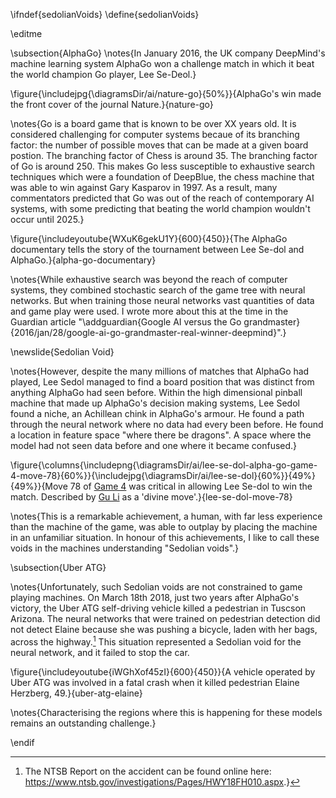 \ifndef{sedolianVoids}
\define{sedolianVoids}

\editme

\subsection{AlphaGo}
\notes{In January 2016, the UK company DeepMind's machine learning system AlphaGo won a challenge match in which it beat the world champion Go player, Lee Se-Deol.}


\figure{\includejpg{\diagramsDir/ai/nature-go}{50%}}{AlphaGo's win made the front cover of the journal Nature.}{nature-go}

\notes{Go is a board game that is known to be over XX years old. It is considered challenging for computer systems becaue of its branching factor: the number of possible moves that can be made at a given board postion. The branching factor of Chess is around 35. The branching factor of Go is around 250. This makes Go less susceptible to exhaustive search techniques which were a foundation of DeepBlue, the chess machine that was able to win against Gary Kasparov in 1997. As a result, many commentators predicted that Go was out of the reach of contemporary AI systems, with some predicting that beating the world champion wouldn't occur until 2025.}

\figure{\includeyoutube{WXuK6gekU1Y}{600}{450}}{The AlphaGo documentary tells the story of the tournament between Lee Se-dol and AlphaGo.}{alpha-go-documentary}

\notes{While exhaustive search was beyond the reach of computer systems, they combined stochastic search of the game tree with neural networks. But when training those neural networks vast quantities of data and game play were used. I wrote more about this at the time in the Guardian article "\addguardian{Google AI versus the Go grandmaster}{2016/jan/28/google-ai-go-grandmaster-real-winner-deepmind}".}

\newslide{Sedolian Void}


\notes{However, despite the many millions of matches that AlphaGo had played, Lee Sedol
managed to find a board position that was distinct from anything AlphaGo
had seen before. Within the high dimensional pinball machine that made
up AlphaGo's decision making systems, Lee Sedol found a niche, an
Achillean chink in AlphaGo's armour. He found a path through the neural
network where no data had every been before. He found a location in
feature space "where there be dragons". A space where the model had not seen data before and one where it became confused.} 

\figure{\columns{\includepng{\diagramsDir/ai/lee-se-dol-alpha-go-game-4-move-78}{60%}}{\includejpg{\diagramsDir/ai/lee-se-dol}{60%}}{49%}{49%}}{Move 78 of [Game 4](https://en.wikipedia.org/wiki/AlphaGo_versus_Lee_Sedol#Game_4) was critical in allowing Lee Se-dol to win the match. Described by [Gu Li](https://en.wikipedia.org/wiki/Gu_Li_(Go_player)) as a 'divine move'.}{lee-se-dol-move-78}

\notes{This is a remarkable achievement, a human, with far less experience than the machine of the game, was able to outplay by placing the machine in an unfamiliar situation. In honour of this achievements, I like to call these voids in the machines understanding "Sedolian voids".}

\subsection{Uber ATG}

\notes{Unfortunately, such Sedolian voids are not constrained to game playing machines. On March 18th 2018, just two years after AlphaGo's victory, the Uber ATG self-driving vehicle killed a pedestrian in Tuscson Arizona. The neural networks that were trained on pedestrian detection did not detect Elaine because she was pushing a bicycle, laden with her bags, across the highway.[^uber-atg-crash] This situation represented a Sedolian void for the neural network, and it failed to stop the car.

[^uber-atg-crash]: The NTSB Report on the accident can be found online here: <https://www.ntsb.gov/investigations/Pages/HWY18FH010.aspx>.}



\figure{\includeyoutube{iWGhXof45zI}{600}{450}}{A vehicle operated by Uber ATG was involved in a fatal crash when it killed pedestrian Elaine Herzberg, 49.}{uber-atg-elaine}

\notes{Characterising the regions where this is happening for these models remains an outstanding challenge.}

\endif
